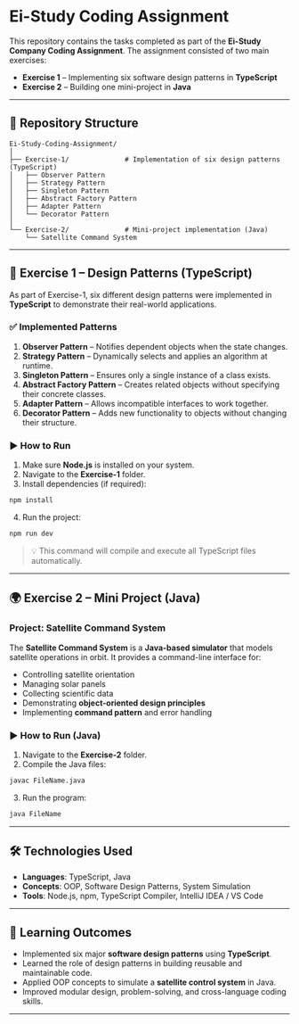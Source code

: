 
# Ei-Study Coding Assignment

This repository contains the tasks completed as part of the **Ei-Study Company Coding Assignment**. The assignment consisted of two main exercises:

* **Exercise 1** – Implementing six software design patterns in **TypeScript**
* **Exercise 2** – Building one mini-project in **Java**

---

## 📂 Repository Structure

```
Ei-Study-Coding-Assignment/
│
├── Exercise-1/              # Implementation of six design patterns (TypeScript)
│   ├── Observer Pattern
│   ├── Strategy Pattern
│   ├── Singleton Pattern
│   ├── Abstract Factory Pattern
│   ├── Adapter Pattern
│   └── Decorator Pattern
│
└── Exercise-2/              # Mini-project implementation (Java)
    └── Satellite Command System
```

---

## 🚀 Exercise 1 – Design Patterns (TypeScript)

As part of Exercise-1, six different design patterns were implemented in **TypeScript** to demonstrate their real-world applications.

### ✅ Implemented Patterns

1. **Observer Pattern** – Notifies dependent objects when the state changes.
2. **Strategy Pattern** – Dynamically selects and applies an algorithm at runtime.
3. **Singleton Pattern** – Ensures only a single instance of a class exists.
4. **Abstract Factory Pattern** – Creates related objects without specifying their concrete classes.
5. **Adapter Pattern** – Allows incompatible interfaces to work together.
6. **Decorator Pattern** – Adds new functionality to objects without changing their structure.

### ▶️ How to Run

1. Make sure **Node.js** is installed on your system.
2. Navigate to the **Exercise-1** folder.
3. Install dependencies (if required):

```bash
npm install
```

4. Run the project:

```bash
npm run dev
```

> 💡 This command will compile and execute all TypeScript files automatically.

---

## 🌍 Exercise 2 – Mini Project (Java)

### Project: **Satellite Command System**

The **Satellite Command System** is a **Java-based simulator** that models satellite operations in orbit. It provides a command-line interface for:

* Controlling satellite orientation
* Managing solar panels
* Collecting scientific data
* Demonstrating **object-oriented design principles**
* Implementing **command pattern** and error handling

### ▶️ How to Run (Java)

1. Navigate to the **Exercise-2** folder.
2. Compile the Java files:

```bash
javac FileName.java
```

3. Run the program:

```bash
java FileName
```

---
## 🛠️ Technologies Used

* **Languages**: TypeScript, Java
* **Concepts**: OOP, Software Design Patterns, System Simulation
* **Tools**: Node.js, npm, TypeScript Compiler, IntelliJ IDEA / VS Code

---

## 📖 Learning Outcomes

* Implemented six major **software design patterns** using **TypeScript**.
* Learned the role of design patterns in building reusable and maintainable code.
* Applied OOP concepts to simulate a **satellite control system** in Java.
* Improved modular design, problem-solving, and cross-language coding skills.

---


